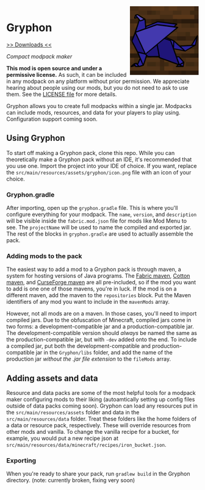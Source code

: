 <img src="icon.png" align="right" width="180px"/>

# Gryphon


[>> Downloads <<](https://github.com/CottonMC/Gryphon/releases)

*Compact modpack maker*

**This mod is open source and under a permissive license.** As such, it can be included in any modpack on any platform without prior permission. We appreciate hearing about people using our mods, but you do not need to ask to use them. See the [LICENSE file](LICENSE) for more details.

Gryphon allows you to create full modpacks within a single jar. Modpacks can include mods, resources, and data for your players to play using. Configuration support coming soon.

## Using Gryphon
To start off making a Gryphon pack, clone this repo. While you can theoretically make a Gryphon pack without an IDE, it's recommended that you use one. Import the project into your IDE of choice. If you want, replace the `src/main/resources/assets/gryphon/icon.png` file with an icon of your choice.

### Gryphon.gradle
After importing, open up the `gryphon.gradle` file. This is where you'll configure everything for your modpack. The `name`, `version`, and `description` will be visible inside the `fabric.mod.json` file for mods like Mod Menu to see. The `projectName` will be used to name the compiled and exported jar. The rest of the blocks in `gryphon.gradle` are used to actually assemble the pack.

### Adding mods to the pack
The easiest way to add a mod to a Gryphon pack is through maven, a system for hosting versions of Java programs. The [Fabric maven](https://maven.fabricmc.net), [Cotton maven](http://server.bbkr.space:8081/artifactory/libs-snapshot), and [CurseForge maven](https://authors.curseforge.com/knowledge-base/529-api) are all pre-included, so if the mod you want to add is one one of those mavens, you're in luck. If the mod is on a different maven, add the maven to the `repositories` block. Put the Maven identifiers of any mod you want to include in the `mavenMods` array.

However, not all mods are on a maven. In those cases, you'll need to import compiled jars. Due to the obfuscation of Minecraft, compiled jars come in two forms: a development-compatible jar and a production-compatible jar. The development-compatible version should *always* be named the same as the production-compatible jar, but with `-dev` added onto the end. To include a compiled jar, put both the development-compatible and production-compatible jar in the `Gryphon/libs` folder, and add the name of the production jar *without the .jar file extension* to the `fileMods` array.

## Adding assets and data
Resource and data packs are some of the most helpful tools for a modpack maker configuring mods to their liking (autoamtically setting up config files outside of data packs coming soon). Gryphon can load any resources put in the `src/main/resources/assets` folder and data in the `src/main/resources/data` folder. Treat these folders like the home folders of a data or resource pack, respectively. These will override resources from other mods and vanilla. To change the vanilla recipe for a bucket, for example, you would put a new recipe json at `src/main/resources/data/minecraft/recipes/iron_bucket.json`.

### Exporting
When you're ready to share your pack, run `gradlew build` in the Gryphon directory. (note: currently broken, fixing very soon)
